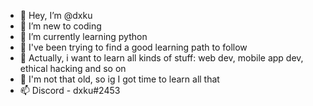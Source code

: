 - 👋 Hey, I’m @dxku
- 💞️ I’m new to coding
- 🌱 I’m currently learning python 
- 👀 I've been trying to find a good learning path to follow 
- 👀 Actually, i want to learn all kinds of stuff: web dev, mobile app dev, ethical hacking and so on
- 👀 I'm not that old, so ig I got time to learn all that
- 📫 Discord - dxku#2453


<!---
dxku-0/dxku-0 is a ✨ special ✨ repository because its `README.md` (this file) appears on your GitHub profile.
You can click the Preview link to take a look at your changes.
--->
